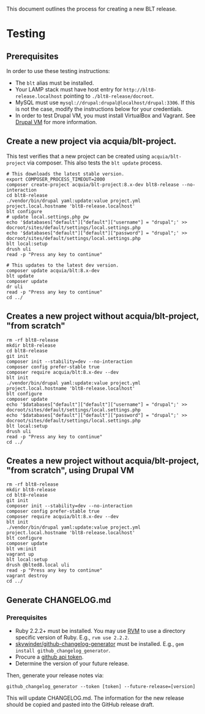 This document outlines the process for creating a new BLT release.

# Testing

## Prerequisites

In order to use these testing instructions:

* The `blt` alias must be installed.
* Your LAMP stack must have host entry for `http://blt8-release.localhost` pointing to `./blt8-release/docroot`.
* MySQL must use `mysql://drupal:drupal@localhost/drupal:3306`. If this is not the case, modify the instructions below for your credentials.
* In order to test Drupal VM, you must install VirtualBox and Vagrant. See [Drupal VM](https://github.com/geerlingguy/drupal-vm#quick-start-guide) for more information.

## Create a new project via acquia/blt-project.

This test verifies that a new project can be created using `acquia/blt-project` via composer. This also tests the `blt update` process.

    # This downloads the latest stable version.
    export COMPOSER_PROCESS_TIMEOUT=2000
    composer create-project acquia/blt-project:8.x-dev blt8-release --no-interaction
    cd blt8-release
    ./vendor/bin/drupal yaml:update:value project.yml project.local.hostname 'blt8-release.localhost'
    blt configure
    # update local.settings.php pw
    echo '$databases["default"]["default"]["username"] = "drupal";' >> docroot/sites/default/settings/local.settings.php
    echo '$databases["default"]["default"]["password"] = "drupal";' >> docroot/sites/default/settings/local.settings.php
    blt local:setup
    drush uli
    read -p "Press any key to continue"
    
    # This updates to the latest dev version.
    composer update acquia/blt:8.x-dev
    blt update
    composer update
    dr uli
    read -p "Press any key to continue"
    cd ../

## Creates a new project without acquia/blt-project, "from scratch"

    rm -rf blt8-release
    mkdir blt8-release
    cd blt8-release
    git init
    composer init --stability=dev --no-interaction
    composer config prefer-stable true
    composer require acquia/blt:8.x-dev --dev
    blt init
    ./vendor/bin/drupal yaml:update:value project.yml project.local.hostname 'blt8-release.localhost'
    blt configure
    composer update
    echo '$databases["default"]["default"]["username"] = "drupal";' >> docroot/sites/default/settings/local.settings.php
    echo '$databases["default"]["default"]["password"] = "drupal";' >> docroot/sites/default/settings/local.settings.php
    blt local:setup
    drush uli
    read -p "Press any key to continue"
    cd ../

## Creates a new project without acquia/blt-project, "from scratch", using Drupal VM
 
    rm -rf blt8-release
    mkdir blt8-release
    cd blt8-release
    git init
    composer init --stability=dev --no-interaction
    composer config prefer-stable true
    composer require acquia/blt:8.x-dev --dev
    blt init
    ./vendor/bin/drupal yaml:update:value project.yml project.local.hostname 'blt8-release.localhost'
    blt configure
    composer update
    blt vm:init
    vagrant up
    blt local:setup
    drush @blted8.local uli
    read -p "Press any key to continue"
    vagrant destroy
    cd ../


## Generate CHANGELOG.md

### Prerequisites

* Ruby 2.2.2+ must be installed. You may use [RVM](https://rvm.io/rvm/install) to use a directory specific version of Ruby. E.g., `rvm use 2.2.2`.
* [skywinder/github-changelog-generator](https://github.com/skywinder/github-changelog-generator) must be installed. E.g., `gem install github_changelog_generator`. 
* Procure a [github api token](https://github.com/skywinder/github-changelog-generator#github-token).
* Determine the version of your future release.

Then, generate your release notes via:

    github_changelog_generator --token [token] --future-release=[version]
    
This will update CHANGELOG.md. The information for the new release should be copied and pasted into the GitHub release draft.


